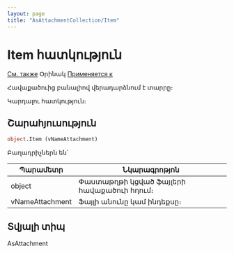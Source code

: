 ```yaml
---
layout: page
title: "AsAttachmentCollection/Item"
---
```



# Item հատկություն

[См. также](../AsAttachmentCollection.md) Օրինակ [Применяется к](../AsAttachmentCollection.md)

Հավաքածուից բանալիով վերադարձնում է տարրը։

Կարդալու հատկություն։

## Շարահյուսություն

``` vb
object.Item (vNameAttachment)
```
Բաղադրիչներն են՝


| Պարամետր | Նկարագրոթյոն |
|--|--|
| object | Փաստաթղթի կցված ֆայլերի հավաքածուի հղում։ |
| vNameAttachment| Ֆայլի  անունը կամ ինդեքսը։  |


## Տվյալի տիպ

AsAttachment

